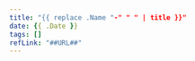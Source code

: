 ```yaml
---
title: "{{ replace .Name "-" " " | title }}"
date: {{ .Date }}
tags: []
refLink: "##URL##"
---
```


